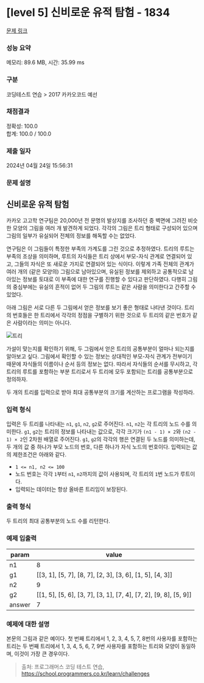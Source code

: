 # [level 5] 신비로운 유적 탐험 - 1834 

[문제 링크](https://school.programmers.co.kr/learn/courses/30/lessons/1834) 

### 성능 요약

메모리: 89.6 MB, 시간: 35.99 ms

### 구분

코딩테스트 연습 > 2017 카카오코드 예선

### 채점결과

정확성: 100.0<br/>합계: 100.0 / 100.0

### 제출 일자

2024년 04월 24일 15:56:31

### 문제 설명

<h2>신비로운 유적 탐험</h2>

<p>카카오 고고학 연구팀은 20,000년 전 문명의 발상지를 조사하던 중 벽면에 그려진 비슷한 모양의 그림을 여러 개 발견하게 되었다. 각각의 그림은 트리 형태로 구성되어 있으며 그림의 일부가 유실되어 전체의 정보를 해독할 수는 없었다.</p>

<p>연구팀은 이 그림들이 특정한 부족의 가계도를 그린 것으로 추정하였다. 트리의 루트는 부족의 조상을 의미하며, 루트의 자식들은 트리 상에서 부모-자식 관계로 연결되어 있고, 그들의 자식은 또 새로운 가지로 연결되어 있는 식이다. 이렇게 가족 전체의 관계가 여러 개의 (같은 모양의) 그림으로 남아있으며, 유실된 정보를 제외하고 공통적으로 남아있는 정보를 토대로 이 부족에 대한 연구를 진행할 수 있다고 판단하였다. 다행히 그림의 중심부에는 유실의 흔적이 없어 두 그림의 루트는 같은 사람을 의미한다고 간주할 수 있었다.</p>

<p>아래 그림은 서로 다른 두 그림에서 얻은 정보를 보기 좋은 형태로 나타낸 것이다. 트리의 번호들은 한 트리에서 각각의 정점을 구별하기 위한 것으로 두 트리의 같은 번호가 같은 사람이라는 의미는 아니다.</p>

<p><img src="http://t1.kakaocdn.net/codefestival/tree.png" title="" alt="트리"></p>

<p>가설이 맞는지를 확인하기 위해, 두 그림에서 얻은 트리의 공통부분이 얼마나 되는지를 알아보고 싶다. 그림에서 확인할 수 있는 정보는 상대적인 부모-자식 관계가 전부이기 때문에 자식들의 이름이나 순서 등의 정보는 없다. 따라서 자식들의 순서를 무시하고, 각 트리의 루트를 포함하는 부분 트리로서 두 트리에 모두 포함되는 트리를 공통부분으로 정의하자.</p>

<p>두 개의 트리를 입력으로 받아 최대 공통부분의 크기를 계산하는 프로그램을 작성하라.</p>

<h3>입력 형식</h3>

<p>입력은 두 트리를 나타내는 <code>n1</code>, <code>g1</code>, <code>n2</code>, <code>g2</code>로 주어진다. <code>n1</code>, <code>n2</code>는 각 트리의 노드 수를 의미한다. <code>g1</code>, <code>g2</code>는 트리의 정보를 나타내는 값으로, 각각 크기가 <code>(n1 - 1) × 2</code>와 <code>(n2 - 1) × 2</code>인 2차원 배열로 주어진다. <code>g1</code>, <code>g2</code>의 각각의 행은 연결된 두 노드를 의미하는데, 두 개의 값 중 하나가 부모 노드의 번호, 다른 하나가 자식 노드의 번호이다. 입력되는 값의 제한조건은 아래와 같다.</p>

<ul>
<li><code>1 &lt;= n1, n2 &lt;= 100</code></li>
<li>노드 번호는 각각 <code>1</code>부터 <code>n1</code>, <code>n2</code>까지의 값이 사용되며, 각 트리의 <code>1</code>번 노드가 루트이다.</li>
<li>입력되는 데이터는 항상 올바른 트리임이 보장된다.</li>
</ul>

<h3>출력 형식</h3>

<p>두 트리의 최대 공통부분의 노드 수를 리턴한다.</p>

<h3>예제 입출력</h3>
<table class="table">
        <thead><tr>
<th>param</th>
<th>value</th>
</tr>
</thead>
        <tbody><tr>
<td>n1</td>
<td>8</td>
</tr>
<tr>
<td>g1</td>
<td>[[3, 1], [5, 7], [8, 7], [2, 3], [3, 6], [1, 5], [4, 3]]</td>
</tr>
<tr>
<td>n2</td>
<td>9</td>
</tr>
<tr>
<td>g2</td>
<td>[[1, 5], [5, 6], [3, 7], [3, 1], [7, 4], [7, 2], [9, 8], [5, 9]]</td>
</tr>
<tr>
<td>answer</td>
<td>7</td>
</tr>
</tbody>
      </table>
<h3>예제에 대한 설명</h3>

<p>본문의 그림과 같은 예이다. 첫 번째 트리에서 1, 2, 3, 4, 5, 7, 8번의 사용자를 포함하는 트리는 두 번째 트리에서 1, 3, 4, 5, 6, 7, 9번 사용자를 포함하는 트리와 모양이 동일하며, 이것이 가장 큰 경우이다.</p>


> 출처: 프로그래머스 코딩 테스트 연습, https://school.programmers.co.kr/learn/challenges